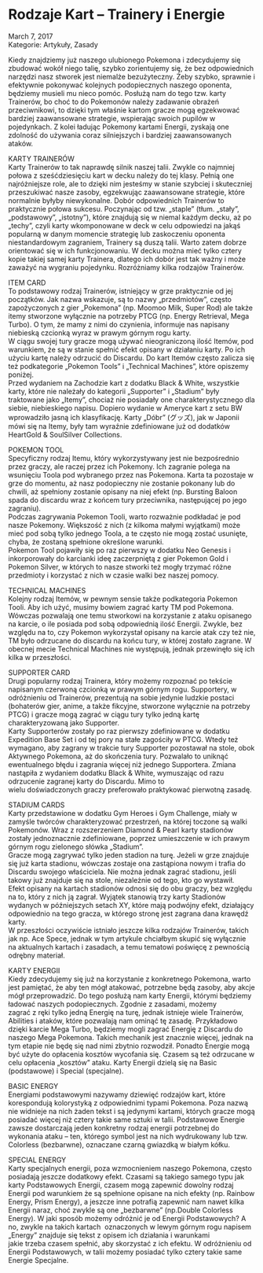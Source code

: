 # Rodzaje Kart – Trainery i Energie

March 7, 2017  
Kategorie: Artykuły, Zasady

Kiedy znajdziemy już naszego ulubionego Pokemona i zdecydujemy się zbudować wokół niego talię, szybko zorientujemy się, że bez odpowiednich narzędzi nasz stworek jest niemalże bezużyteczny. Żeby szybko, sprawnie i efektywnie pokonywać kolejnych podopiecznych naszego oponenta, będziemy musieli mu nieco pomóc. Posłużą nam do tego tzw. karty Trainerów, bo choć to do Pokemonów należy zadawanie obrażeń przeciwnikowi, to dzięki tym właśnie kartom gracze mogą egzekwować bardziej zaawansowane strategie, wspierając swoich pupilów w pojedynkach. Z kolei ładując Pokemony kartami Energii, zyskają one zdolność do używania coraz silniejszych i bardziej zaawansowanych ataków.  

KARTY TRAINERÓW  
Karty Trainerów to tak naprawdę silnik naszej talii. Zwykle co najmniej połowa z sześćdziesięciu kart w decku należy do tej klasy. Pełnią one najróżniejsze role, ale to dzięki nim jesteśmy w stanie szybciej i skuteczniej przeszukiwać nasze zasoby, egzekwując zaawansowane strategie, które normalnie byłyby niewykonalne. Dobór odpowiednich Trainerów to praktycznie połowa sukcesu. Poczynając od tzw. „staple” (tłum. „stały”, „podstawowy”, „istotny”), które znajdują się w niemal każdym decku, aż po „techy”, czyli karty wkomponowane w deck w celu odpowiedzi na jakąś popularną w danym momencie strategię lub zaskoczeniu oponenta niestandardowym zagraniem, Trainery są duszą talii. Warto zatem dobrze orientować się w ich funkcjonowaniu. W decku można mieć tylko cztery kopie takiej samej karty Trainera, dlatego ich dobór jest tak ważny i może zaważyć na wygraniu pojedynku.
Rozróżniamy kilka rodzajów Trainerów.  

ITEM CARD  
To podstawowy rodzaj Trainerów, istniejący w grze praktycznie od jej początków. Jak nazwa wskazuje, są to nazwy „przedmiotów”, często zapożyczonych z gier „Pokemona” (np. Moomoo Milk, Super Rod) ale także itemy stworzone wyłącznie na potrzeby PTCG (np. Energy Retrieval, Mega Turbo). O tym, że mamy z nimi do czynienia, informuje nas napisany niebieską czcionką wyraz w prawym górnym rogu karty.  
W ciągu swojej tury gracze mogą używać nieograniczoną ilość Itemów, pod warunkiem, że są w stanie spełnić efekt opisany w działaniu karty. Po ich użyciu kartę należy odrzucić do Discardu. Do kart Itemów często zalicza się też podkategorie „Pokemon Tools” i „Technical Machines”, które opiszemy poniżej.  
Przed wydaniem na Zachodzie kart z dodatku Black & White, wszystkie karty, które nie należały do kategorii „Supporter” i „Stadium” były traktowane jako „Itemy”, chociaż nie posiadały one charakterystycznego dla siebie, niebieskiego napisu. Dopiero wydanie w Ameryce kart z setu BW wprowadziło jasną ich klasyfikację. Karty „Dóbr” (グッズ), jak w Japonii mówi się na Itemy, były tam wyraźnie zdefiniowane już od dodatków HeartGold & SoulSilver Collections.  

POKEMON TOOL  
Specyficzny rodzaj Itemu, który wykorzystywany jest nie bezpośrednio przez graczy, ale raczej przez ich Pokemony. Ich zagranie polega na wsunięciu Toola pod wybranego przez nas Pokemona. Karta ta pozostaje w grze do momentu, aż nasz podopieczny nie zostanie pokonany lub do chwili, aż spełniony zostanie opisany na niej efekt (np. Bursting Baloon spada do discardu wraz z końcem tury przeciwnika, następującej po jego zagraniu).  
Podczas zagrywania Pokemon Tooli, warto rozważnie podkładać je pod nasze Pokemony. Większość z nich (z kilkoma małymi wyjątkami) może mieć pod sobą tylko jednego Toola, a te często nie mogą zostać usunięte, chyba, że zostaną spełnione określone warunki.  
Pokemon Tool pojawiły się po raz pierwszy w dodatku Neo Genesis i inkorporowały do karcianki ideę zaczerpniętą z gier Pokemon Gold i Pokemon Silver, w których to nasze stworki też mogły trzymać różne przedmioty i korzystać z nich w czasie walki bez naszej pomocy.  

TECHNICAL MACHINES  
Kolejny rodzaj Itemów, w pewnym sensie także podkategoria Pokemon Tooli. Aby ich użyć, musimy bowiem zagrać karty TM pod Pokemona.  
Wówczas pozwalają one temu stworkowi na korzystanie z ataku opisanego na karcie, o ile posiada pod sobą odpowiednią ilość Energii. Zwykle, bez względu na to, czy Pokemon wykorzystał opisany na karcie atak czy też nie, TM było odrzucane do discardu na końcu tury, w której zostało zagrane. W obecnej mecie Technical Machines nie występują, jednak przewinęło się ich kilka w przeszłości.

SUPPORTER CARD  
Drugi popularny rodzaj Trainera, który możemy rozpoznać po tekście napisanym czerwoną czcionką w prawym górnym rogu. Supportery, w odróżnieniu od Trainerów, prezentują na sobie jedynie ludzkie postaci (bohaterów gier, anime, a także fikcyjne, stworzone wyłącznie na potrzeby PTCG) i gracze mogą zagrać w ciągu tury tylko jedną kartę charakteryzowaną jako Supporter.  
Karty Supporterów zostały po raz pierwszy zdefiniowane w dodatku Expedition Base Set i od tej pory na stałe zagościły w PTCG. Wtedy też wymagano, aby zagrany w trakcie tury Supporter pozostawał na stole, obok Aktywnego Pokemona, aż do skończenia tury. Pozwalało to uniknąć ewentualnego błędu i zagrania więcej niż jednego Supportera. Zmiana nastąpiła z wydaniem dodatku Black & White, wymuszając od razu odrzucenie zagranej karty do Discardu. Mimo to  
wielu doświadczonych graczy preferowało praktykować pierwotną zasadę.  

STADIUM CARDS  
Karty przedstawione w dodatku Gym Heroes i Gym Challenge, miały w zamyśle twórców charakteryzować przestrzeń, na której toczone są walki Pokemonów. Wraz z rozszerzeniem Diamond & Pearl karty stadionów zostały jednoznacznie zdefiniowane, poprzez umieszczenie w ich prawym górnym rogu zielonego słówka „Stadium”.  
Gracze mogą zagrywać tylko jeden stadion na turę. Jeżeli w grze znajduje się już karta stadionu, wówczas zostaje ona zastąpiona nowym i trafia do Discardu swojego właściciela. Nie można jednak zagrać stadionu, jeśli takowy już znajduje się na stole, niezależnie od tego, kto go wystawił.  
Efekt opisany na kartach stadionów odnosi się do obu graczy, bez względu na to, który z nich ją zagrał. Wyjątek stanowią trzy karty Stadionów wydanych w późniejszych setach XY, które mają podwójny efekt, działający odpowiednio na tego gracza, w którego stronę jest zagrana dana krawędź karty.  
W przeszłości oczywiście istniało jeszcze kilka rodzajów Trainerów, takich jak np. Ace Spece, jednak w tym artykule chciałbym skupić się wyłącznie na aktualnych kartach i zasadach, a temu tematowi poświęcę z pewnością odrębny materiał.

KARTY ENERGII  
Kiedy zdecydujemy się już na korzystanie z konkretnego Pokemona, warto jest pamiętać, że aby ten mógł atakować, potrzebne będą zasoby, aby akcje mógł przeprowadzić. Do tego posłużą nam karty Energii, którymi będziemy ładować naszych podopiecznych. Zgodnie z zasadami, możemy  
zagrać z ręki tylko jedną Energię na turę, jednak istnieje wiele Trainerów, Abilities i ataków, które pozwalają nam ominąć tę zasadę. Przykładowo dzięki karcie Mega Turbo, będziemy mogli zagrać Energię z Discardu do naszego Mega Pokemona. Takich mechanik jest znacznie więcej, jednak na tym etapie nie będę się nad nimi zbytnio rozwodził. Ponadto Energie mogą być użyte do opłacenia kosztów wycofania się. Czasem są też odrzucane w celu opłacenia „kosztów” ataku. Karty Energii dzielą się na Basic (podstawowe) i Special (specjalne).  

BASIC ENERGY  
Energiami podstawowymi nazywamy dziewięć rodzajów kart, które korespondują kolorystyką z odpowiednimi typami Pokemona. Poza nazwą nie widnieje na nich żaden tekst i są jedynymi kartami, których gracze mogą posiadać więcej niż cztery takie same sztuki w talii. Podstawowe Energie zawsze dostarczają jeden konkretny rodzaj energii potrzebnej do wykonania ataku – ten, którego symbol jest na nich wydrukowany lub tzw. Colorless (bezbarwne), oznaczane czarną gwiazdką w białym kółku.  

SPECIAL ENERGY  
Karty specjalnych energii, poza wzmocnieniem naszego Pokemona, często posiadają jeszcze dodatkowy efekt. Czasami są takiego samego typu jak karty Podstawowych Energii, czasem mogą zapewnić dowolny rodzaj Energii pod warunkiem że są spełnione opisane na nich efekty (np. Rainbow Energy, Prism Energy), a jeszcze inne potrafią zapewnić nam nawet kilka Energii naraz, choć zwykle są one „bezbarwne” (np.Double Colorless Energy). W jaki sposób możemy odróżnić je od Energii Podstawowych? A no, zwykle na takich kartach  oznaczonych w lewym górnym rogu napisem „Energy” znajduje się tekst z opisem ich działania i warunkami  
jakie trzeba czasem spełnić, aby skorzystać z ich efektu. W odróżnieniu od Energii Podstawowych, w talii możemy posiadać tylko cztery takie same Energie Specjalne.

